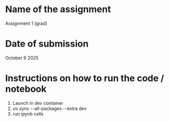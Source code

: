# Name of the assignment
Assignment 1 (grad)

# Date of submission
October 6 2025
    
# Instructions on how to run the code / notebook
1. Launch in dev container
2. uv sync --all-packages --extra dev
3. run ipynb cells